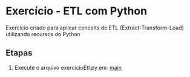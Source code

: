 # Exercício - ETL com Python
Exercício criado para aplicar conceits de ETL (Extract-Transform-Load) utilizando recursos do Python

## Etapas

1. Execute o arquivo exercicioEtl.py em:
[main](/Sprint%203/exercicios/exercicioEtl/exercicioEtl.py)
